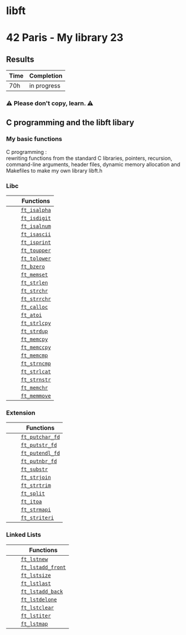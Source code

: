 # libft
# 42 Paris - My library 23

## Results

 | Time | Completion |
 | --- | ----|
 | 70h | in progress |
 
### ⚠️  Please don't copy, learn. ⚠️

## C programming and the libft libary
 ### My basic functions
C programming : <br> rewriting functions from the standard C libraries, 
pointers, recursion, command-line arguments, header files, 
dynamic memory allocation and Makefiles to make my own library libft.h

### Libc

|  |  |  Functions  |
|---|---|-------------|
|  |  | [`ft_isalpha`]()  | int ft_isalpha(int c); |
|  |  | [`ft_isdigit`]()  |
|  |  | [`ft_isalnum`]()  |
|  |  | [`ft_isascii`]()  |
|  |  | [`ft_isprint`]()  |
|  |  | [`ft_toupper`]()  |
|  |  | [`ft_tolower`]()  |
|  |  | [`ft_bzero`]()  |
|  |  | [`ft_memset`]()  |
|  |  | [`ft_strlen`]()  |
|  |  | [`ft_strchr`]()  |
|  |  | [`ft_strrchr`]()  |
|  |  | [`ft_calloc`]()  |
|  |  | [`ft_atoi`]()  |
|  |  | [`ft_strlcpy`]()  |
|  |  | [`ft_strdup`]() |
|  |  | [`ft_memcpy`]()  |
|  |  | [`ft_memccpy`]()  |
|  |  | [`ft_memcmp`]()  |
|  |  | [`ft_strncmp`]()  |
|  |  | [`ft_strlcat`]()  |
|  |  | [`ft_strnstr`]()  |
|  |  | [`ft_memchr`]()  |
|  |  | [`ft_memmove`]()  |

### Extension

|  |  |  Functions  |
|---|---|-------------|
|   |   | [`ft_putchar_fd`]()  |
|   |   | [`ft_putstr_fd`]()  |
|   |   | [`ft_putendl_fd`]()  |
|   |   | [`ft_putnbr_fd`]()  |
|   |   | [`ft_substr`]()  |
|   |   | [`ft_strjoin`]()  |
|   |   | [`ft_strtrim`]()  |
|   |   | [`ft_split`]()  |
|   |   | [`ft_itoa`]()  |
|   |   | [`ft_strmapi`]()  |
|   |   | [`ft_striteri`]()  |

### Linked Lists

|  |  |  Functions  |
|---|---|-------------|
|   |   | [`ft_lstnew`]()  |
|   |   | [`ft_lstadd_front`]()  |
|   |   | [`ft_lstsize`]()  |
|   |   | [`ft_lstlast`]()  |
|   |   | [`ft_lstadd_back`]()  |
|   |   | [`ft_lstdelone`]()  |
|   |   | [`ft_lstclear`]()  |
|   |   | [`ft_lstiter`]()  |
|   |   | [`ft_lstmap`]()  |

